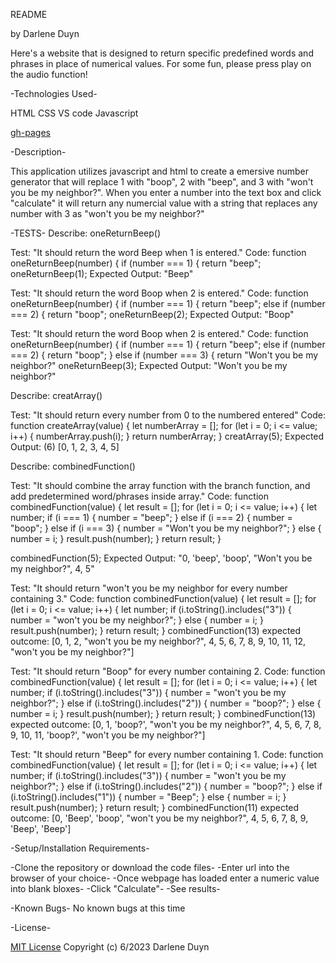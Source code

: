 README

by Darlene Duyn 

Here's a website that is designed to return specific predefined words and phrases in place of numerical values. For some fun, please press play on the audio function! 

-Technologies Used-

HTML
CSS
VS code
Javascript 

[gh-pages](https://darlene503.github.io/roboger/)

-Description-

This application utilizes javascript and html to create a emersive number generator that will replace 1 with "boop", 2 with "beep", and 3 with "won't you be my neighbor?". When you enter a number into the text box and click "calculate" it will return any numercial value with a string that replaces any number with 3 as "won't you be my neighbor?" 



-TESTS-
Describe: oneReturnBeep()

Test: "It should return the word Beep when 1 is entered."
Code: function oneReturnBeep(number) {
  if (number === 1) {
    return "beep";
oneReturnBeep(1);
Expected Output: "Beep"

Test: "It should return the word Boop when 2 is entered."
Code: function oneReturnBeep(number) {
  if (number === 1) {
    return "beep";
    else if (number === 2) {
    return "boop"; 
oneReturnBeep(2);
Expected Output: "Boop"

Test: "It should return the word Boop when 2 is entered."
Code: function oneReturnBeep(number) {
  if (number === 1) {
    return "beep";
    else if (number === 2) {
    return "boop"; 
    } else if (number === 3) {
    return "Won't you be my neighbor?"
oneReturnBeep(3);
Expected Output: "Won't you be my neighbor?"

Describe: creatArray()

Test: "It should return every number from 0 to the numbered entered"
Code: function createArray(value) {
  let numberArray = [];
  for (let i = 0; i <= value; i++) {
    numberArray.push(i);
  }
  return numberArray;
}
creatArray(5);
Expected Output: (6) [0, 1, 2, 3, 4, 5]

Describe: combinedFunction()

Test: "It should combine the array function with the branch function, and add predetermined word/phrases inside array."
Code: function combinedFunction(value) {
  let result = [];
  for (let i = 0; i <= value; i++) {
    let number;
    if (i === 1) {
      number = "beep";
    } else if (i === 2) {
      number = "boop"; 
    }  else if (i === 3) {
      number = "Won't you be my neighbor?";
    } else {
      number = i;
    }
    result.push(number);
  }
  return result;
}

combinedFunction(5);
Expected Output: "0, 'beep', 'boop', "Won't you be my neighbor?", 4, 5"

Test: "It should return "won't you be my neighbor for every number containing 3."
Code: function combinedFunction(value) {
  let result = [];
  for (let i = 0; i <= value; i++) {
    let number;
    if (i.toString().includes("3")) {
      number = "won't you be my neighbor?";
    } else {
      number = i;
    }
    result.push(number);
  }
  return result;
}
combinedFunction(13)
expected outcome: [0, 1, 2, "won't you be my neighbor?", 4, 5, 6, 7, 8, 9, 10, 11, 12, "won't you be my neighbor?"]

Test: "It should return "Boop" for every number containing 2. 
Code: function combinedFunction(value) {
  let result = [];
  for (let i = 0; i <= value; i++) {
    let number;
    if (i.toString().includes("3")) {
      number = "won't you be my neighbor?";
    } else if (i.toString().includes("2")) {
      number = "boop?";
    } else {
      number = i;
    }
    result.push(number);
  }
  return result;
}
combinedFunction(13)
expected outcome: [0, 1, 'boop?', "won't you be my neighbor?", 4, 5, 6, 7, 8, 9, 10, 11, 'boop?', "won't you be my neighbor?"]

Test: "It should return "Beep" for every number containing 1. 
Code: function combinedFunction(value) {
  let result = [];
  for (let i = 0; i <= value; i++) {
    let number;
    if (i.toString().includes("3")) {
      number = "won't you be my neighbor?";
    } else if (i.toString().includes("2")) {
      number = "boop?";
      } else if (i.toString().includes("1")) {
      number = "Beep";
    } else {
      number = i;
    }
    result.push(number);
  }
  return result;
}
combinedFunction(11)
expected outcome: [0, 'Beep', 'boop', "won't you be my neighbor?", 4, 5, 6, 7, 8, 9, 'Beep', 'Beep']


-Setup/Installation Requirements-

-Clone the repository or download the code files-
-Enter url into the browser of your choice-
-Once webpage has loaded enter a numeric value into blank bloxes-
-Click "Calculate"-
-See results-

-Known Bugs-
No known bugs at this time

-License-

[MIT License](https://choosealicense.com/licenses/mit/)
Copyright (c) 6/2023 Darlene Duyn
